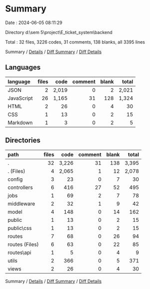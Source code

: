 # Summary

Date : 2024-06-05 08:11:29

Directory d:\\sem 5\\project\\E_ticket_system\\backend

Total : 32 files,  3226 codes, 31 comments, 138 blanks, all 3395 lines

Summary / [Details](details.md) / [Diff Summary](diff.md) / [Diff Details](diff-details.md)

## Languages
| language | files | code | comment | blank | total |
| :--- | ---: | ---: | ---: | ---: | ---: |
| JSON | 2 | 2,019 | 0 | 2 | 2,021 |
| JavaScript | 26 | 1,165 | 31 | 128 | 1,324 |
| HTML | 2 | 26 | 0 | 4 | 30 |
| CSS | 1 | 13 | 0 | 2 | 15 |
| Markdown | 1 | 3 | 0 | 2 | 5 |

## Directories
| path | files | code | comment | blank | total |
| :--- | ---: | ---: | ---: | ---: | ---: |
| . | 32 | 3,226 | 31 | 138 | 3,395 |
| . (Files) | 4 | 2,065 | 1 | 12 | 2,078 |
| config | 3 | 23 | 0 | 7 | 30 |
| controllers | 6 | 416 | 27 | 52 | 495 |
| jobs | 1 | 69 | 2 | 7 | 78 |
| middleware | 2 | 32 | 1 | 9 | 42 |
| model | 4 | 148 | 0 | 14 | 162 |
| public | 1 | 13 | 0 | 2 | 15 |
| public\\css | 1 | 13 | 0 | 2 | 15 |
| routes | 7 | 68 | 0 | 26 | 94 |
| routes (Files) | 6 | 63 | 0 | 22 | 85 |
| routes\\api | 1 | 5 | 0 | 4 | 9 |
| utils | 2 | 366 | 0 | 5 | 371 |
| views | 2 | 26 | 0 | 4 | 30 |

Summary / [Details](details.md) / [Diff Summary](diff.md) / [Diff Details](diff-details.md)